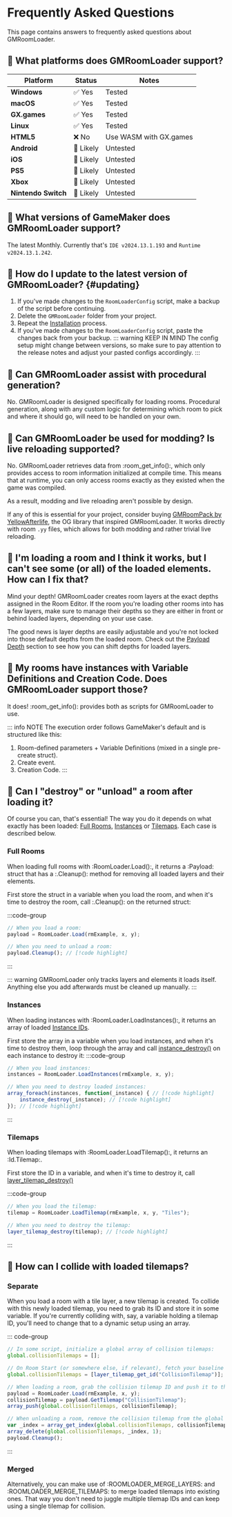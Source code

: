 # Frequently Asked Questions

This page contains answers to frequently asked questions about GMRoomLoader.

## 📍 What platforms does GMRoomLoader support?
| Platform | Status | Notes |
| --- | --- | --- |
| **Windows** | ✅ Yes | Tested |
| **macOS** | ✅ Yes | Tested |
| **GX.games** | ✅ Yes | Tested |
| **Linux** | ✅ Yes | Tested |
| **HTML5** | ❌ No | Use WASM with GX.games |
| **Android** | 🚧 Likely | Untested |
| **iOS** | 🚧 Likely | Untested |
| **PS5** | 🚧 Likely | Untested |
| **Xbox** | 🚧 Likely | Untested |
| **Nintendo Switch** | 🚧 Likely | Untested |

## 📍 What versions of GameMaker does GMRoomLoader support?
The latest Monthly. Currently that's `IDE v2024.13.1.193` and `Runtime v2024.13.1.242`.

## 📍 How do I update to the latest version of GMRoomLoader? {#updating}
1. If you've made changes to the `RoomLoaderConfig` script, make a backup of the script before continuing.
2. Delete the `GMRoomLoader` folder from your project.
3. Repeat the [Installation](/pages/home/gettingStarted/gettingStarted/#installation) process.
4. If you've made changes to the `RoomLoaderConfig` script, paste the changes back from your backup.
    ::: warning KEEP IN MIND
    The config setup might change between versions, so make sure to pay attention to the release notes and adjust your pasted configs accordingly.
    :::

## 📍 Can GMRoomLoader assist with procedural generation?
No. GMRoomLoader is designed specifically for loading rooms. Procedural generation, along with any custom logic for determining which room to pick and where it should go, will need to be handled on your own.

## 📍 Can GMRoomLoader be used for modding? Is live reloading supported?
No. GMRoomLoader retrieves data from :room_get_info():, which only provides access to room information initialized at compile time. This means that at runtime, you can only access rooms exactly as they existed when the game was compiled. 

As a result, modding and live reloading aren't possible by design.

If any of this is essential for your project, consider buying [GMRoomPack by YellowAfterlife](https://yellowafterlife.itch.io/gmroompack), the OG library that inspired GMRoomLoader. It works directly with room `.yy` files, which allows for both modding and rather trivial live reloading.

## 📍 I'm loading a room and I think it works, but I can't see some (or all) of the loaded elements. How can I fix that?
Mind your depth! GMRoomLoader creates room layers at the exact depths assigned in the Room Editor. If the room you're loading other rooms into has a few layers, make sure to manage their depths so they are either in front or behind loaded layers, depending on your use case.

The good news is layer depths are easily adjustable and you're not locked into those default depths from the loaded room. Check out the [Payload Depth](/pages/api/payload/depth) section to see how you can shift depths for loaded layers.

## 📍 My rooms have instances with Variable Definitions and Creation Code. Does GMRoomLoader support those?
It does! :room_get_info(): provides both as scripts for GMRoomLoader to use. 

::: info NOTE
The execution order follows GameMaker's default and is structured like this:
1. Room-defined parameters + Variable Definitions (mixed in a single pre-create struct).
2. Create event.
3. Creation Code.
:::

## 📍 Can I "destroy" or "unload" a room after loading it?

Of course you can, that's essential! The way you do it depends on what exactly has been loaded: [Full Rooms](/pages/api/roomLoader/loading/#full-rooms), [Instances](/pages/api/roomLoader/loading/#loadinstances) or [Tilemaps](/pages/api/roomLoader/loading/#loadtilemap). Each case is described below.

### Full Rooms

When loading full rooms with :RoomLoader.Load():, it returns a :Payload: struct that has a :.Cleanup(): method for removing all loaded layers and their elements.

First store the struct in a variable when you load the room, and when it's time to destroy the room, call :.Cleanup(): on the returned struct:

:::code-group
```js [Example]
// When you load a room:
payload = RoomLoader.Load(rmExample, x, y);

// When you need to unload a room:
payload.Cleanup(); // [!code highlight]
```
:::

::: warning
GMRoomLoader only tracks layers and elements it loads itself. Anything else you add afterwards must be cleaned up manually.
:::

### Instances

When loading instances with :RoomLoader.LoadInstances():, it returns an array of loaded [Instance IDs](https://manual.gamemaker.io/monthly/en/GameMaker_Language/GML_Reference/Asset_Management/Instances/Instances.htm).

First store the array in a variable when you load instances, and when it's time to destroy them, loop through the array and call [instance_destroy()](https://manual.gamemaker.io/monthly/en/GameMaker_Language/GML_Reference/Asset_Management/Instances/instance_destroy.htm) on each instance to destroy it:
:::code-group
```js [Example]
// When you load instances:
instances = RoomLoader.LoadInstances(rmExample, x, y);

// When you need to destroy loaded instances:
array_foreach(instances, function(_instance) { // [!code highlight]
    instance_destroy(_instance); // [!code highlight]
}); // [!code highlight]
```
:::

### Tilemaps

When loading tilemaps with :RoomLoader.LoadTilemap():, it returns an :Id.Tilemap:.

First store the ID in a variable, and when it's time to destroy it, call [layer_tilemap_destroy()](https://manual.gamemaker.io/monthly/en/GameMaker_Language/GML_Reference/Asset_Management/Rooms/Tile_Map_Layers/layer_tilemap_destroy.htm)

:::code-group
```js [Example]
// When you load the tilemap:
tilemap = RoomLoader.LoadTilemap(rmExample, x, y, "Tiles");

// When you need to destroy the tilemap:
layer_tilemap_destroy(tilemap); // [!code highlight]
```
:::

## 📍 How can I collide with loaded tilemaps?

### Separate
When you load a room with a tile layer, a new tilemap is created. To collide with this newly loaded tilemap, you need to grab its ID and store it in some variable. If you're currently colliding with, say, a variable holding a tilemap ID, you'll need to change that to a dynamic setup using an array.

::: code-group
```js [Example]
// In some script, initialize a global array of collision tilemaps:
global.collisionTilemaps = [];

// On Room Start (or somewhere else, if relevant), fetch your baseline collision tilemap ID:
global.collisionTilemaps = [layer_tilemap_get_id("CollisionTilemap")];

// When loading a room, grab the collision tilemap ID and push it to the global collision tilemaps array:
payload = RoomLoader.Load(rmExample, x, y);
collisionTilemap = payload.GetTilemap("CollisionTilemap");
array_push(global.collisionTilemaps, collisionTilemap);

// When unloading a room, remove the collision tilemap from the global collision tilemaps array:
var _index = array_get_index(global.collisionTilemaps, collisionTilemap);
array_delete(global.collisionTilemaps, _index, 1);
payload.Cleanup();
```
:::

### Merged
Alternatively, you can make use of :ROOMLOADER_MERGE_LAYERS: and :ROOMLOADER_MERGE_TILEMAPS: to merge loaded tilemaps into existing ones. That way you don't need to juggle multiple tilemap IDs and can keep using a single tilemap for collision.
